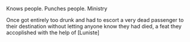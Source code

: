 Knows people.  Punches people. Ministry

Once got entirely too drunk and had to escort a very dead passenger to their destination without letting anyone know they had died, a feat they accoplished with the help of [Luniste]